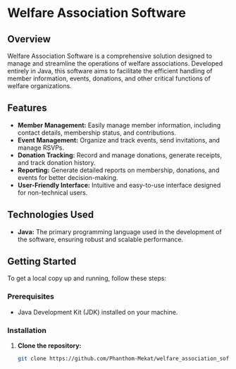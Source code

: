 # Welfare Association Software

## Overview
Welfare Association Software is a comprehensive solution designed to manage and streamline the operations of welfare associations. Developed entirely in Java, this software aims to facilitate the efficient handling of member information, events, donations, and other critical functions of welfare organizations.

## Features
- **Member Management:** Easily manage member information, including contact details, membership status, and contributions.
- **Event Management:** Organize and track events, send invitations, and manage RSVPs.
- **Donation Tracking:** Record and manage donations, generate receipts, and track donation history.
- **Reporting:** Generate detailed reports on membership, donations, and events for better decision-making.
- **User-Friendly Interface:** Intuitive and easy-to-use interface designed for non-technical users.

## Technologies Used
- **Java:** The primary programming language used in the development of the software, ensuring robust and scalable performance.

## Getting Started
To get a local copy up and running, follow these steps:

### Prerequisites
- Java Development Kit (JDK) installed on your machine.

### Installation
1. **Clone the repository:**
   ```sh
   git clone https://github.com/Phanthom-Mekat/welfare_association_software.git
